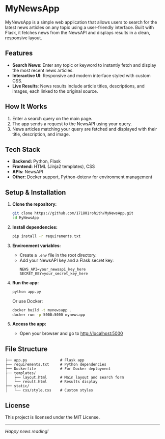 # MyNewsApp

MyNewsApp is a simple web application that allows users to search for the latest news articles on any topic using a user-friendly interface. Built with Flask, it fetches news from the NewsAPI and displays results in a clean, responsive layout.

## Features

- **Search News**: Enter any topic or keyword to instantly fetch and display the most recent news articles.
- **Interactive UI**: Responsive and modern interface styled with custom CSS.
- **Live Results**: News results include article titles, descriptions, and images, each linked to the original source.

## How It Works

1. Enter a search query on the main page.
2. The app sends a request to the NewsAPI using your query.
3. News articles matching your query are fetched and displayed with their title, description, and image.

## Tech Stack

- **Backend:** Python, Flask
- **Frontend:** HTML (Jinja2 templates), CSS
- **APIs:** NewsAPI
- **Other:** Docker support, Python-dotenv for environment management

## Setup & Installation

1. **Clone the repository:**
   ```bash
   git clone https://github.com/171801rohith/MyNewsApp.git
   cd MyNewsApp
   ```

2. **Install dependencies:**
   ```bash
   pip install -r requirements.txt
   ```

3. **Environment variables:**
   - Create a `.env` file in the root directory.
   - Add your NewsAPI key and a Flask secret key:
     ```
     NEWS_API=your_newsapi_key_here
     SECRET_KEY=your_secret_key_here
     ```

4. **Run the app:**
   ```bash
   python app.py
   ```

   Or use Docker:
   ```bash
   docker build -t mynewsapp .
   docker run -p 5000:5000 mynewsapp
   ```

5. **Access the app:**
   - Open your browser and go to [http://localhost:5000](http://localhost:5000)

## File Structure

```
├── app.py               # Flask app
├── requirements.txt     # Python dependencies
├── Dockerfile           # For Docker deployment
├── templates/
│   ├── layout.html      # Main layout and search form
│   └── result.html      # Results display
├── static/
│   └── css/style.css    # Custom styles
```

## License

This project is licensed under the MIT License.

---

*Happy news reading!*
